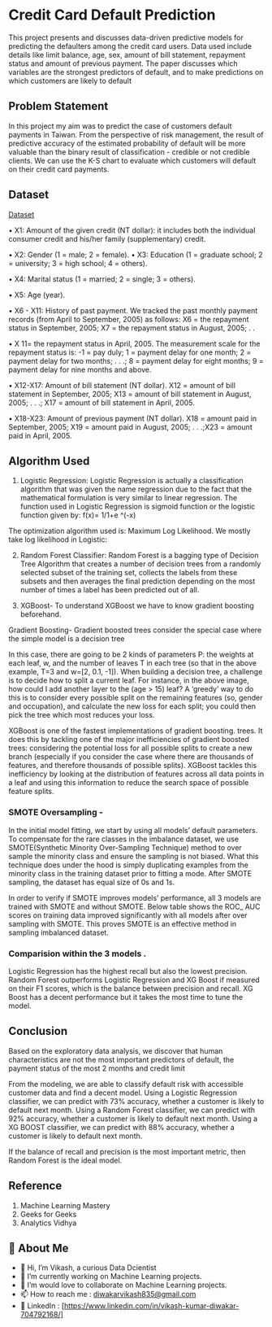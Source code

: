 
# Credit Card Default Prediction

This project presents and discusses data-driven predictive models for predicting the defaulters among the credit card users. Data used include details like limit balance, age, sex, amount of bill statement, repayment status and amount of previous payment. The paper discusses which variables are the strongest predictors of default, and to make predictions on which customers are likely to default


## Problem Statement 

In this project my aim was to predict the case of customers default payments in Taiwan. From the perspective of risk management, the result of predictive accuracy of the estimated probability of default will be more valuable than the binary result of classification - credible or not credible clients. We can use the K-S chart to evaluate which customers will default on their credit card payments.

## Dataset
[Dataset](https://docs.google.com/spreadsheets/d/1J0Ja4eSrXtkZtjLt2evDqiJJnc1k2T-Z/edit?usp=sharing&ouid=108383443908656099857&rtpof=true&sd=true)

• X1: Amount of the given credit (NT dollar): it includes both the individual consumer credit and his/her family (supplementary) credit. 

• X2: Gender (1 = male; 2 = female). 
• X3: Education (1 = graduate school; 2 = university; 3 = high school; 4 = others). 

• X4: Marital status (1 = married; 2 = single; 3 = others). 

• X5: Age (year). 

• X6 - X11: History of past payment. We tracked the past monthly payment records (from April to September, 2005) as follows: X6 = the repayment status in September, 2005; X7 = the repayment status in August, 2005; . .

• X 11= the repayment status in April, 2005. The measurement scale for the repayment status is: -1 = pay duly; 1 = payment delay for one month; 2 = payment delay for two months; . . .; 8 = payment delay for eight months; 9 = payment delay for nine months and above. 

• X12-X17: Amount of bill statement (NT dollar). X12 = amount of bill statement in September, 2005; X13 = amount of bill statement in August, 2005; . . .; X17 = amount of bill statement in April, 2005.

• X18-X23: Amount of previous payment (NT dollar). X18 = amount paid in September, 2005; X19 = amount paid in August, 2005; . . .;X23 = amount paid in April, 2005. 

## Algorithm Used
1.	Logistic Regression:
Logistic Regression is actually a classification algorithm that was given the name regression due to the fact that the mathematical formulation is very similar to linear regression.
The function used in Logistic Regression is sigmoid function or the logistic function given by:
		f(x)= 1/1+e ^(-x)
 

The optimization algorithm used is: Maximum Log Likelihood. We mostly take log likelihood in Logistic:
 

2.	Random Forest Classifier:
Random Forest is a bagging type of Decision Tree Algorithm that creates a number of decision trees from a randomly selected subset of the training set, collects the labels from these subsets and then averages the final prediction depending on the most number of times a label has been predicted out of all.
 



3.	XGBoost-
To understand XGBoost we have to know gradient boosting beforehand. 

Gradient Boosting- 
Gradient boosted trees consider the special case where the simple model is a decision tree
 
In this case, there are going to be 2 kinds of parameters P: the weights at each leaf, w, and the number of leaves T in each tree (so that in the above example, T=3 and w=[2, 0.1, -1]).
When building a decision tree, a challenge is to decide how to split a current leaf. For instance, in the above image, how could I add another layer to the (age > 15) leaf? A ‘greedy’ way to do this is to consider every possible split on the remaining features (so, gender and occupation), and calculate the new loss for each split; you could then pick the tree which most reduces your loss.

XGBoost is one of the fastest implementations of gradient boosting. trees. It does this by tackling one of the major inefficiencies of gradient boosted trees: considering the potential loss for all possible splits to create a new branch (especially if you consider the case where there are thousands of features, and therefore thousands of possible splits). XGBoost tackles this inefficiency by looking at the distribution of features across all data points in a leaf and using this information to reduce the search space of possible feature splits.

### SMOTE Oversampling -
In the initial model fitting, we start by using all models’ default parameters. To compensate for the rare classes in the imbalance dataset, we use SMOTE(Synthetic Minority Over-Sampling Technique) method to over sample the minority class and ensure the sampling is not biased. What this technique does under the hood is simply duplicating examples from the minority class in the training dataset prior to fitting a mode. After SMOTE sampling, the dataset has equal size of 0s and 1s. 

In order to verify if SMOTE improves models’ performance, all 3 models are trained with SMOTE and without SMOTE. Below table shows the ROC_ AUC scores on training data improved significantly with all models after over sampling with SMOTE. This proves SMOTE is an effective method in sampling imbalanced dataset.


### Comparision within the 3 models . 
Logistic Regression has the highest recall but also the lowest precision. Random Forest outperforms Logistic Regression and XG Boost if measured on their F1 scores, which is the balance between precision and recall. XG Boost has a decent performance but it takes the most time to tune the model.

## Conclusion
Based on the exploratory data analysis, we discover that human characteristics are not the most important predictors of default, the payment status of the most 2 months and credit limit 

From the modeling, we are able to classify default risk with accessible customer data and find a decent model. Using a Logistic Regression classifier, we can predict with 73% accuracy, whether a customer is likely to default next month. Using a Random Forest classifier, we can predict with 92% accuracy, whether a customer is likely to default next month. Using a XG BOOST classifier, we can predict with 88% accuracy, whether a customer is likely to default next month. 

If the balance of recall and precision is the most important metric, then Random Forest is the ideal model. 

## Reference
1. Machine Learning Mastery 
2. Geeks for Geeks 
3. Analytics Vidhya
## 🚀 About Me


- 👋 Hi, I’m Vikash, a curious Data Dcientist
- 👀 I’m currently working on Machine Learning projects.
- 💞️ I’m would love to collaborate on Machine Learning projects.
- 📫 How to reach me : diwakarvikash835@gmail.com
- 👀 LinkedIn : [https://www.linkedin.com/in/vikash-kumar-diwakar-704792168/]
